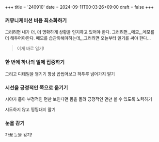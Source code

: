 +++
title = '240910'
date = 2024-09-11T00:03:26+09:00
draft = false
+++

### 커뮤니케이션 비용 최소화하기

그러려면 내가 더, 더 명확하게 상황을 인지하고 있어야 한다.
그러려면,,,메모,,,메모를 더 해두어야한다.
메모를 습관화해야하는데,,,그러려면 오늘부터 일기를 써야 한다...

> 이게 바로 일기!

### 한 번에 하나의 일에 집중하기

그리고 디테일을 챙기기
항상 곱씹어보고 허투루 넘어가지 말기

### 시선을 긍정적인 쪽으로 옮기기

시야가 좁아 부정적인 면만 보인다면
몸을 돌려 긍정적인 면만 볼 수 있도록 노력하기

시도하지 않고 찡찡대지 말기

### 눈을 감기

가끔 눈을 감기!